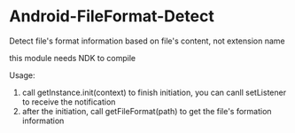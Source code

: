 # Android-FileFormat-Detect
Detect file's format information based on file's content, not extension name

this module needs NDK to compile

Usage:
1. call getInstance.init(context) to finish initiation, you can canll setListener to receive the notification
2. after the initiation, call getFileFormat(path) to get the file's formation information
